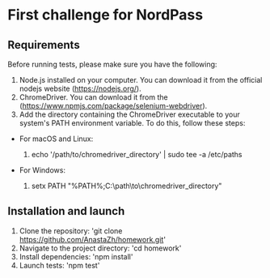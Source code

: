 # First challenge for NordPass

## Requirements

Before running tests, please make sure you have the following:

1. Node.js installed on your computer. You can download it from the official nodejs website (https://nodejs.org/).
2. ChromeDriver. You can download it from the (https://www.npmjs.com/package/selenium-webdriver).
3. Add the directory containing the ChromeDriver executable to your system's PATH environment variable. To do this, follow these steps:

- For macOS and Linux:
     1. echo '/path/to/chromedriver_directory' | sudo tee -a /etc/paths

- For Windows:
     1. setx PATH "%PATH%;C:\path\to\chromedriver_directory"

## Installation and launch 

1. Clone the repository: 'git clone https://github.com/AnastaZh/homework.git'
2. Navigate to the project directory: 'cd homework'
3. Install dependencies: 'npm install'
4. Launch tests: 'npm test'
